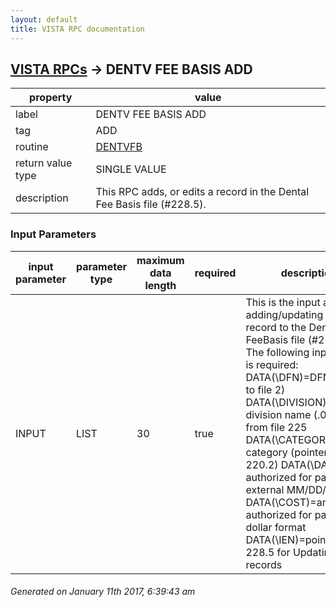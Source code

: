 ```yaml
---
layout: default
title: VISTA RPC documentation
---
```




## [VISTA RPCs](TableOfContent.md) &#8594; DENTV FEE BASIS ADD 

 property | value 
--- | --- 
 label | DENTV FEE BASIS ADD
 tag | ADD
 routine | [DENTVFB](http://code.osehra.org/dox/Routine_DENTVFB_source.html)
 return value type | SINGLE VALUE
 description | This RPC adds, or edits a record in the Dental Fee Basis file (#228.5).

### Input Parameters

| input parameter | parameter type | maximum data length | required | description | 
| --- | --- | --- | --- | --- | 
| INPUT | LIST | 30 | true | This is the input array for adding/updating a new record to the Dental FeeBasis file (#228.5).  The following input format is required:   DATA(\DFN\)=DFN (pointer to file 2)   DATA(\DIVISION\)=dental division name (.01 field) from file 225   DATA(\CATEGORY\)=dental category (pointer to file 220.2)   DATA(\DATE\)=date authorized for payment, external MM/DD/YYYY   DATA(\COST\)=amount authorized for payment, dollar format   DATA(\IEN\)=pointer to 228.5 for Updating records | 




 ###### Generated on January 11th 2017, 6:39:43 am
